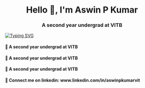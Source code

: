 <h1 align="center">Hello 👋, I'm Aswin P Kumar</h1>
<h3 align="center">A second year undergrad at VITB</h3>

[![Typing SVG](https://readme-typing-svg.demolab.com?font=Cabin&weight=600&size=44&duration=2500&pause=750&center=true&vCenter=true&width=435&lines=Flutter+Developer;AIML+Engineer;Python;Kotlin;OpenCV;TensorFlow)](https://git.io/typing-svg)


<h4> 🎯 A second year undergrad at VITB </h4>
<h4> 🎯 A second year undergrad at VITB</h4>
<h4> 🎯 A second year undergrad at VITB</h4>
<h4> 🔗 Connect me on linkedin: www.linkedin.com/in/aswinpkumarvit </h4>

<!---
AswinPKumar01/AswinPKumar01 is a ✨ special ✨ repository because its `README.md` (this file) appears on your GitHub profile.
You can click the Preview link to take a look at your changes.
--->
